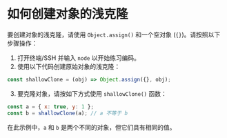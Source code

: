 # 如何创建对象的浅克隆

要创建对象的浅克隆，请使用 `Object.assign()` 和一个空对象 (`{}`)。请按照以下步骤操作：

1. 打开终端/SSH 并输入 `node` 以开始练习编码。
2. 使用以下代码创建原始对象的浅克隆：

```js
const shallowClone = (obj) => Object.assign({}, obj);
```

3. 要克隆对象，请按如下方式使用 `shallowClone()` 函数：

```js
const a = { x: true, y: 1 };
const b = shallowClone(a); // a 不等于 b
```

在此示例中，`a` 和 `b` 是两个不同的对象，但它们具有相同的值。
